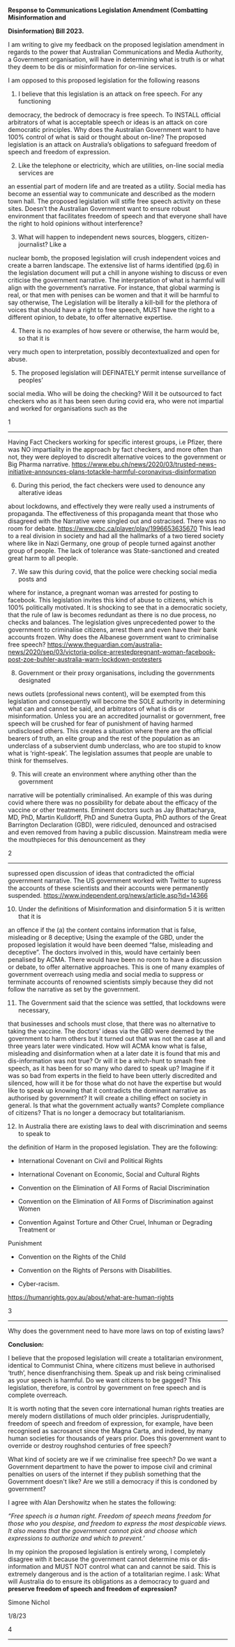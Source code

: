 **Response to Communications Legislation Amendment (Combatting Misinformation and**

**Disinformation) Bill 2023.**

I am writing to give my feedback on the proposed legislation amendment in regards to the
power that Australian Communications and Media Authority, a Government organisation,
will have in determining what is truth is or what they deem to be dis or misinformation for
on-line services.

I am opposed to this proposed legislation for the following reasons

1. I believe that this legislation is an attack on free speech. For any functioning

democracy, the bedrock of democracy is free speech. To INSTALL official arbitrators
of what is acceptable speech or ideas is an attack on core democratic principles. Why
does the Australian Government want to have 100% control of what is said or
thought about on-line? The proposed legislation is an attack on Australia’s
obligations to safeguard freedom of speech and freedom of expression.

2. Like the telephone or electricity, which are utilities, on-line social media services are

an essential part of modern life and are treated as a utility. Social media has become
an essential way to communicate and described as the modern town hall. The
proposed legislation will stifle free speech activity on these sites. Doesn’t the
Australian Government want to ensure robust environment that facilitates freedom
of speech and that everyone shall have the right to hold opinions without interference?

3. What will happen to independent news sources, bloggers, citizen-journalist? Like a

nuclear bomb, the proposed legislation will crush independent voices and create a
barren landscape. The extensive list of harms identified (pg.6) in the legislation
document will put a chill in anyone wishing to discuss or even criticise the
government narrative. The interpretation of what is harmful will align with the
government’s narrative. For instance, that global warming is real, or that men with
penises can be women and that it will be harmful to say otherwise, The Legislation
will be literally a kill-bill for the plethora of voices that should have a right to free
speech, MUST have the right to a different opinion, to debate, to offer alternative
expertise.

4. There is no examples of how severe or otherwise, the harm would be, so that it is

very much open to interpretation, possibly decontextualized and open for abuse.

5. The proposed legislation will DEFINATELY permit intense surveillance of peoples’

social media. Who will be doing the checking? Will it be outsourced to fact checkers
who as it has been seen during covid era, who were not impartial and worked for
organisations such as the

1


-----

Having Fact Checkers working for specific interest groups, i.e Pfizer, there was NO
impartiality in the approach by fact checkers, and more often than not, they were
deployed to discredit alternative voices to the government or Big Pharma narrative.
https://www.ebu.ch/news/2020/03/trusted-news-initiative-announces-plans-totackle-harmful-coronavirus-disinformation

6. During this period, the fact checkers were used to denounce any alterative ideas

about lockdowns, and effectively they were really used a instruments of propaganda.
The effectiveness of this propaganda meant that those who disagreed with the
Narrative were singled out and ostracised. There was no room for debate.
https://www.cbc.ca/player/play/1996653635670 This lead to a real division in
society and had all the hallmarks of a two tiered society where like in Nazi Germany,
one group of people turned against another group of people. The lack of tolerance
was State-sanctioned and created great harm to all people.

7. We saw this during covid, that the police were checking social media posts and

where for instance, a pregnant woman was arrested for posting to facebook. This
legislation invites this kind of abuse to citizens, which is 100% politically motivated. It
is shocking to see that in a democratic society, that the rule of law is becomes
redundant as there is no due process, no checks and balances. The legislation gives
unprecedented power to the government to criminalise citizens, arrest them and
even have their bank accounts frozen. Why does the Albanese government want to
criminalise free speech?
https://www.theguardian.com/australia-news/2020/sep/03/victoria-police-arrestedpregnant-woman-facebook-post-zoe-buhler-australia-warn-lockdown-protesters

8. Government or their proxy organisations, including the governments designated

news outlets (professional news content), will be exempted from this legislation and
consequently will become the SOLE authority in determining what can and cannot be
said, and arbitrators of what is dis or misinformation. Unless you are an accredited
journalist or government, free speech will be crushed for fear of punishment of
having harmed undisclosed others. This creates a situation where there are the
official bearers of truth, an elite group and the rest of the population as an
underclass of a subservient dumb underclass, who are too stupid to know what is
‘right-speak’. The legislation assumes that people are unable to think for themselves.

9. This will create an environment where anything other than the government

narrative will be potentially criminalised. An example of this was during covid where
there was no possibility for debate about the efficacy of the vaccine or other
treatments. Eminent doctors such as Jay Bhattacharya, MD, PhD, Martin Kulldorff,
PhD and Sunetra Gupta, PhD authors of the Great Barrington Declaration (GBD),
were ridiculed, denounced and ostracised and even removed from having a public
discussion. Mainstream media were the mouthpieces for this denouncement as they

2


-----

supressed open discussion of ideas that contradicted the official government
narrative. The US government worked with Twitter to supress the accounts of these
scientists and their accounts were permanently suspended.
https://www.independent.org/news/article.asp?id=14366

10. Under the definitions of Misinformation and disinformation 5 it is written that it is

an offence if the (a) the content contains information that is false, misleading or 8
deceptive;
Using the example of the GBD, under the proposed legislation it would have been
deemed “false, misleading and deceptive”. The doctors involved in this, would have
certainly been penalised by ACMA. There would have been no room to have a
discussion or debate, to offer alternative approaches.
This is one of many examples of government overreach using media and social media
to suppress or terminate accounts of renowned scientists simply because they did
not follow the narrative as set by the government.

11. The Government said that the science was settled, that lockdowns were necessary,

that businesses and schools must close, that there was no alternative to taking the
vaccine. The doctors’ ideas via the GBD were deemed by the government to harm
others but it turned out that was not the case at all and three years later were
vindicated. How will ACMA know what is false, misleading and disinformation when
at a later date it is found that mis and dis-information was not true? Or will it be a
witch-hunt to smash free speech, as it has been for so many who dared to speak up?
Imagine if it was so bad from experts in the field to have been utterly discredited and
silenced, how will it be for those what do not have the expertise but would like to
speak up knowing that it contradicts the dominant narrative as authorised by
government? It will create a chilling effect on society in general. Is that what the
government actually wants? Complete compliance of citizens? That is no longer a
democracy but totalitarianism.

12. In Australia there are existing laws to deal with discrimination and seems to speak to

the definition of Harm in the proposed legislation.
They are the following:

- International Covenant on Civil and Political Rights

- International Covenant on Economic, Social and Cultural Rights

- Convention on the Elimination of All Forms of Racial Discrimination

- Convention on the Elimination of All Forms of Discrimination against Women

- Convention Against Torture and Other Cruel, Inhuman or Degrading Treatment or

Punishment

- Convention on the Rights of the Child

- Convention on the Rights of Persons with Disabilities.

- Cyber-racism.

https://humanrights.gov.au/about/what-are-human-rights

3


-----

Why does the government need to have more laws on top of existing laws?

**Conclusion:**

I believe that the proposed legislation will create a totalitarian environment, identical to
Communist China, where citizens must believe in authorised ‘truth’, hence disenfranchising
them. Speak up and risk being criminalised as your speech is harmful. Do we want citizens to
be gagged? This legislation, therefore, is control by government on free speech and is
complete overreach.

It is worth noting that the seven core international human rights treaties are merely modern
distillations of much older principles. Jurisprudentially, freedom of speech and freedom of
expression, for example, have been recognised as sacrosanct since the Magna Carta, and
indeed, by many human societies for thousands of years prior. Does this government want
to override or destroy roughshod centuries of free speech?

What kind of society are we if we criminalise free speech? Do we want a Government
department to have the power to impose civil and criminal penalties on users of the
internet if they publish something that the Government doesn't like? Are we still a
democracy if this is condoned by government?

I agree with Alan Dershowitz when he states the following:

_“Free speech is a human right. Freedom of speech means freedom for those who you_
_despise, and freedom to express the most despicable views. It also means that the_
_government cannot pick and choose which expressions to authorize and which to prevent.’_

In my opinion the proposed legislation is entirely wrong, I completely disagree with it
because the government cannot determine mis or dis-information and MUST NOT control
what can and cannot be said. This is extremely dangerous and is the action of a totalitarian
regime. I ask: What will Australia do to ensure its obligations as a democracy to guard and
**preserve freedom of speech and freedom of expression?**

Simone Nichol

1/8/23

4


-----

